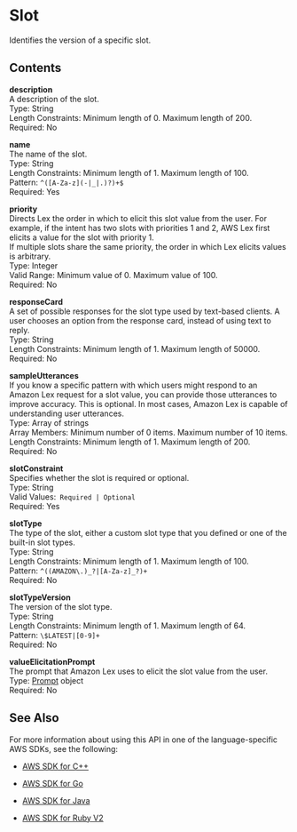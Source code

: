 # Slot<a name="API_Slot"></a>

Identifies the version of a specific slot\.

## Contents<a name="API_Slot_Contents"></a>

 **description**   
A description of the slot\.  
Type: String  
Length Constraints: Minimum length of 0\. Maximum length of 200\.  
Required: No

 **name**   
The name of the slot\.  
Type: String  
Length Constraints: Minimum length of 1\. Maximum length of 100\.  
Pattern: `^([A-Za-z](-|_|.)?)+$`   
Required: Yes

 **priority**   
 Directs Lex the order in which to elicit this slot value from the user\. For example, if the intent has two slots with priorities 1 and 2, AWS Lex first elicits a value for the slot with priority 1\.  
If multiple slots share the same priority, the order in which Lex elicits values is arbitrary\.  
Type: Integer  
Valid Range: Minimum value of 0\. Maximum value of 100\.  
Required: No

 **responseCard**   
 A set of possible responses for the slot type used by text\-based clients\. A user chooses an option from the response card, instead of using text to reply\.   
Type: String  
Length Constraints: Minimum length of 1\. Maximum length of 50000\.  
Required: No

 **sampleUtterances**   
 If you know a specific pattern with which users might respond to an Amazon Lex request for a slot value, you can provide those utterances to improve accuracy\. This is optional\. In most cases, Amazon Lex is capable of understanding user utterances\.   
Type: Array of strings  
Array Members: Minimum number of 0 items\. Maximum number of 10 items\.  
Length Constraints: Minimum length of 1\. Maximum length of 200\.  
Required: No

 **slotConstraint**   
Specifies whether the slot is required or optional\.   
Type: String  
Valid Values:` Required | Optional`   
Required: Yes

 **slotType**   
The type of the slot, either a custom slot type that you defined or one of the built\-in slot types\.  
Type: String  
Length Constraints: Minimum length of 1\. Maximum length of 100\.  
Pattern: `^((AMAZON\.)_?|[A-Za-z]_?)+`   
Required: No

 **slotTypeVersion**   
The version of the slot type\.  
Type: String  
Length Constraints: Minimum length of 1\. Maximum length of 64\.  
Pattern: `\$LATEST|[0-9]+`   
Required: No

 **valueElicitationPrompt**   
The prompt that Amazon Lex uses to elicit the slot value from the user\.  
Type: [Prompt](API_Prompt.md) object  
Required: No

## See Also<a name="API_Slot_SeeAlso"></a>

For more information about using this API in one of the language\-specific AWS SDKs, see the following:

+  [AWS SDK for C\+\+](http://docs.aws.amazon.com/goto/SdkForCpp/lex-models-2017-04-19/Slot) 

+  [AWS SDK for Go](http://docs.aws.amazon.com/goto/SdkForGoV1/lex-models-2017-04-19/Slot) 

+  [AWS SDK for Java](http://docs.aws.amazon.com/goto/SdkForJava/lex-models-2017-04-19/Slot) 

+  [AWS SDK for Ruby V2](http://docs.aws.amazon.com/goto/SdkForRubyV2/lex-models-2017-04-19/Slot) 